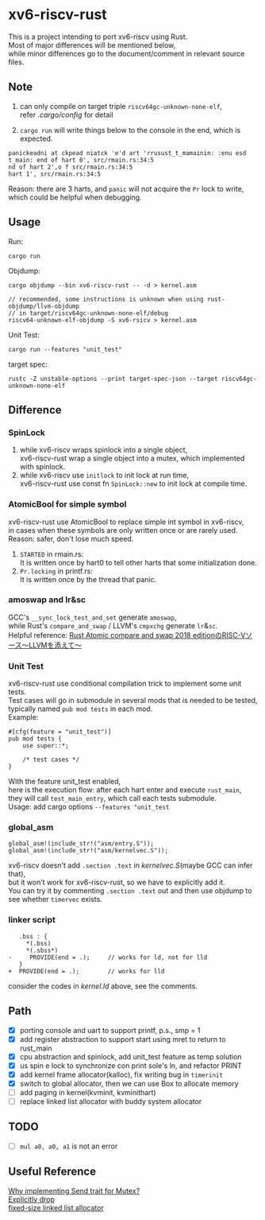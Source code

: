 # xv6-riscv-rust
This is a project intending to port xv6-riscv using Rust.  
Most of major differences will be mentioned below,  
while minor differences go to the document/comment in relevant source files.

## Note
1. can only compile on target triple `riscv64gc-unknown-none-elf`,  
refer *.cargo/config* for detail

2. `cargo run` will write things below to the console in the end, which is expected.
```
panickeadni at ckpead niatck 'e'd art 'rrusust_t_mamainin: :enu esd t_main: end of hart 0', src/rmain.rs:34:5
nd of hart 2',o f src/rmain.rs:34:5
hart 1', src/rmain.rs:34:5
```
Reason: there are 3 harts, and `panic` will not acquire the `Pr` lock to write,  
which could be helpful when debugging.

## Usage
Run:
```
cargo run
```
Objdump:
```
cargo objdump --bin xv6-riscv-rust -- -d > kernel.asm

// recommended, some instructions is unknown when using rust-objdump/llvm-objdump
// in target/riscv64gc-unknown-none-elf/debug
riscv64-unknown-elf-objdump -S xv6-rsicv > kernel.asm
```
Unit Test:
```
cargo run --features "unit_test"
```
target spec:
```
rustc -Z unstable-options --print target-spec-json --target riscv64gc-unknown-none-elf
```

## Difference

### SpinLock
1. while xv6-riscv wraps spinlock into a single object,  
    xv6-riscv-rust wrap a single object into a mutex, which implemented with spinlock.
2. while xv6-riscv use `initlock` to init lock at run time,  
    xv6-riscv-rust use const fn `SpinLock::new` to init lock at compile time.

### AtomicBool for simple symbol
xv6-riscv-rust use AtomicBool to replace simple int symbol in xv6-riscv,  
in cases when these symbols are only written once or are rarely used.  
Reason: safer, don't lose much speed.  

1. `STARTED` in rmain.rs:  
    It is written once by hart0 to tell other harts that some initialization done.
2. `Pr.locking` in printf.rs:  
    It is written once by the thread that panic.

### amoswap and lr&sc
GCC's `__sync_lock_test_and_set` generate `amoswap`,  
while Rust's `compare_and_swap` / LLVM's `cmpxchg` generate `lr`&`sc`.  
Helpful reference: [Rust Atomic compare and swap 2018 editionのRISC-Vソース〜LLVMを添えて〜](https://qiita.com/tomoyuki-nakabayashi/items/1ec7e075d4417c1a1fbe#dive-into-the-llvm-ir)

### Unit Test
xv6-riscv-rust use conditional compilation trick to implement some unit tests.  
Test cases will go in submodule in several mods that is needed to be tested,  
typically named `pub mod tests` in each mod.  
Example:
```
#[cfg(feature = "unit_test")]
pub mod tests {
    use super::*;

    /* test cases */
}
```
With the feature unit_test enabled,  
here is the execution flow: after each hart enter and execute `rust_main`,  
they will call `test_main_entry`, which call each tests submodule.  
Usage: add cargo options `--features "unit_test`

### global_asm
```
global_asm!(include_str!("asm/entry.S"));
global_asm!(include_str!("asm/kernelvec.S"));
```
xv6-riscv doesn't add `.section .text` in *kernelvec.S*(maybe GCC can infer that),  
but it won't work for xv6-riscv-rust, so we have to explicitly add it.  
You can try it by commenting `.section .text` out and then use objdump to see whether `timervec` exists.

### linker script
```
   .bss : {
     *(.bss)
     *(.sbss*)
-     PROVIDE(end = .);     // works for ld, not for lld
   }
+  PROVIDE(end = .);        // works for lld
```
consider the codes in *kernel.ld* above, see the comments.

## Path
- [x] porting console and uart to support printf, p.s., smp = 1
- [x] add register abstraction to support start using mret to return to rust_main
- [x] cpu abstraction and spinlock, add unit_test feature as temp solution
- [x] us spin e lock to synchronize con print sole's ln, and refactor PRINT
- [x] add kernel frame allocator(kalloc), fix writing bug in `timerinit`
- [x] switch to global allocator, then we can use Box to allocate memory
- [ ] add paging in kernel(kvminit, kvminithart)
- [ ] replace linked list allocator with buddy system allocator

## TODO
- [ ] `mul a0, a0, a1` is not an error

## Useful Reference
[Why implementing Send trait for Mutex?](https://users.rust-lang.org/t/why-we-implement-send-trait-for-mutex/39065)  
[Explicitly drop](https://users.rust-lang.org/t/is-this-piece-of-codes-in-good-style/39095)  
[fixed-size linked list allocator](https://users.rust-lang.org/t/how-to-implement-a-single-linked-list-in-os-bare-metal/39223)